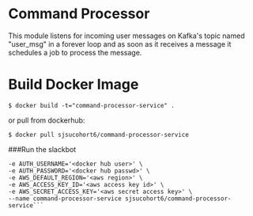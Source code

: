 # Command Processor
This module listens for incoming user messages on Kafka's topic named "user_msg" in a forever loop and as soon as it 
receives a message it schedules a job to process the message.

# Build Docker Image
```$ docker build -t="command-processor-service" .```

or pull from dockerhub:

```$ docker pull sjsucohort6/command-processor-service```

###Run the slackbot
```$ docker run -it --rm -e AUTH_EMAIL='<docker hub email>' \
-e AUTH_USERNAME='<docker hub user>' \
-e AUTH_PASSWORD='<docker hub passwd>' \
-e AWS_DEFAULT_REGION='<aws region>' \
-e AWS_ACCESS_KEY_ID='<aws access key id>' \
-e AWS_SECRET_ACCESS_KEY='<aws secret access key>' \
--name command-processor-service sjsucohort6/command-processor-service``` 
